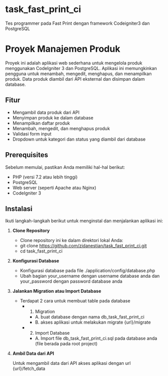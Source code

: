 # task_fast_print_ci
Tes programmer pada Fast Print dengan framework Codeigniter3 dan PostgreSQL


# Proyek Manajemen Produk

Proyek ini adalah aplikasi web sederhana untuk mengelola produk menggunakan CodeIgniter 3 dan PostgreSQL. Aplikasi ini memungkinkan pengguna untuk menambah, mengedit, menghapus, dan menampilkan produk. Data produk diambil dari API eksternal dan disimpan dalam database.

## Fitur

- Mengambil data produk dari API
- Menyimpan produk ke dalam database
- Menampilkan daftar produk
- Menambah, mengedit, dan menghapus produk
- Validasi form input
- Dropdown untuk kategori dan status yang diambil dari database

## Prerequisites

Sebelum memulai, pastikan Anda memiliki hal-hal berikut:

- PHP (versi 7.2 atau lebih tinggi)
- PostgreSQL
- Web server (seperti Apache atau Nginx)
- CodeIgniter 3

## Instalasi

Ikuti langkah-langkah berikut untuk menginstal dan menjalankan aplikasi ini:

1. **Clone Repository**

   - Clone repository ini ke dalam direktori lokal Anda:
   - git clone https://github.com/zidanestian/task_fast_print_ci.git
   - cd task_fast_print_ci
   
2. **Konfigurasi Database**

    - Konfigurasi database pada file ./application/config/database.php 
    - Ubah bagian your_username dengan username database anda dan your_password dengan password database anda
    

3. **Jalankan Migration atau Import Database**

    - Terdapat 2 cara untuk membuat table pada database
        - 1. Migration
            - A. buat database dengan nama db_task_fast_print_ci
            - B. akses aplikasi untuk melakukan migrate {url}/migrate
        - 2. Import Database
            - A. Import file db_task_fast_print_ci.sql pada database anda (file berada pada root project)

4. **Ambil Data dari API**

    Untuk mengambil data dari API akses aplikasi dengan url {url}/fetch_data